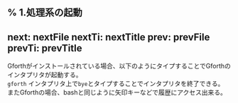 % 1.処理系の起動
---
next: nextFile
nextTi: nextTitle
prev: prevFile
prevTi: prevTitle
---

Gforthがインストールされている場合、以下のようにタイプすることでGforthのインタプリタが起動する。\
    ```
    gforth
    ```
インタプリタ上で`bye`とタイプすることでインタプリタを終了できる。\
またGforthの場合、bashと同じように矢印キーなどで履歴にアクセス出来る。
